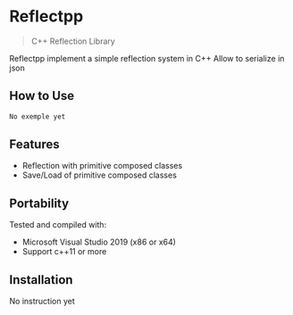 Reflectpp
====
> C++ Reflection Library

Reflectpp implement a simple reflection system in C++
Allow to serialize in json

How to Use
----------
```cpp
No exemple yet
```

Features
---------
- Reflection with primitive composed classes
- Save/Load of primitive composed classes

Portability
-----------
Tested and compiled with:
- Microsoft Visual Studio 2019 (x86 or x64)
- Support c++11 or more

Installation
------------
No instruction yet